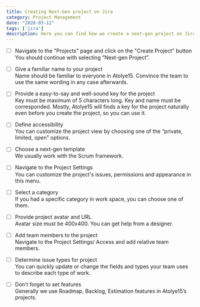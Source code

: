 ```yaml
---
title: Creating Next-Gen project on Jira
category: Project Management
date: "2020-03-12"
tags: ['jira']
description: Here you can find how we create a next-gen project on Jira. Good news! All users can create a next-gen project, even non-admins. 🤓
---
```


- [ ] Navigate to the "Projects" page and click on the "Create Project" button  
You should continue with selecting “Next-gen Project”.

- [ ] Give a familiar name to your project  
Name should be familiar to everyone in Atolye15. Convince the team to use the same wording in any case afterwards.

- [ ] Provide a easy-to-say and well-sound key for the project  
Key must be maximum of 5 characters long. Key and name must be corresponded. Mostly, Atolye15 will finds a key for the project naturally even before you create the project, so you can use it.

- [ ] Define accessibility  
You can customize the project view by choosing one of the “private, limited, open” options.

- [ ] Choose a next-gen template  
We usually work with the Scrum framework.

- [ ] Navigate to the Project Settings  
You can customize the project's issues, permissions and appearance in this menu.

- [ ] Select a category   
If you had a specific category in work space, you can choose one of them. 

- [ ] Provide project avatar and URL  
Avatar size must be 400x400. You can get help from a designer.

- [ ] Add team members to the project  
Navigate to the Project Settings/ Access and add relative team members. 

- [ ] Determine issue types for project  
You can quickly update or change the fields and types your team uses to describe each type of work.

- [ ] Don’t forget to set features  
Generally we use Roadmap, Backlog, Estimation features in Atolye15’s projects. 
